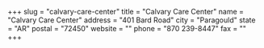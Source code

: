 +++
slug = "calvary-care-center"
title = "Calvary Care Center"
name = "Calvary Care Center"
address = "401 Bard Road"
city = "Paragould"
state = "AR"
postal = "72450"
website = ""
phone = "870 239-8447"
fax = ""
+++
